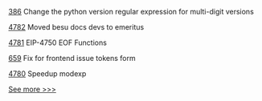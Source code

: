 
[386](https://github.com/hyperledger-labs/private-data-objects/pull/386) Change the python version regular expression for multi-digit versions

[4782](https://github.com/hyperledger/besu/pull/4782) Moved besu docs devs to emeritus

[4781](https://github.com/hyperledger/besu/pull/4781) EIP-4750 EOF Functions

[659](https://github.com/hyperledger-labs/blockchain-carbon-accounting/pull/659) Fix for frontend issue tokens form

[4780](https://github.com/hyperledger/besu/pull/4780) Speedup modexp


[See more >>>](https://start-here.hyperledger.org/pull-requests)

